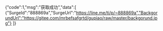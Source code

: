 {"code":1,"msg":"获取成功","data":[ {"SurgeId":"888869a","SurgeUrl":"https://line.me/ti/p/~888869a","BackgorundUrl":"https://gitee.com/mrbefsafgrtd/gupiao/raw/master/backgorund.jpg"} ]}
